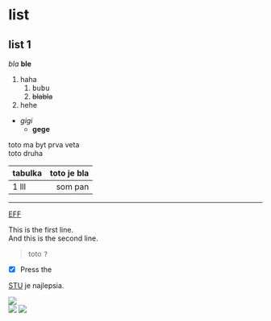 # list
## list 1

_bla_
**ble**

1. haha
    1. <kbd>bubu</kbd>
    2. ~~blabla~~
2. hehe

 * _gigi_
   * **gege**

<p> toto ma byt prva veta <br>
    toto druha<p>


| tabulka | toto je bla |
| ------- | -----:|
| 1 lll | som pan |

---

[EFF](https://eff.org)

<p>This is the first line.<br>
And this is the second line.</p>

 > toto 
 <kbd>?</kbd>

- [x] Press the

[STU](1) je najlepsia.

[1]:https://www.stuba.sk/

 ![](http://nd03.jxs.cz/357/738/f4af4a3f40_65746496_o2.jpg)   
![](https://media1.nolimit.cz/images/media1:50fccaf9759dc.jpg/Homer1.jpeg)
![](https://upload.emefka.sk/posts/new/orig/31/11/83111.png)
